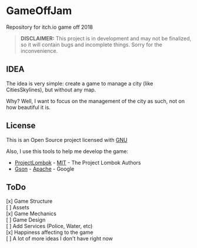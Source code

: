 # GameOffJam
Repository for itch.io game off 2018 

> **DISCLAIMER:** This project is in development and may not be finalized, so it will contain bugs and incomplete things. Sorry for the inconvenience.

## IDEA
The idea is very simple: create a game to manage a city (like CitiesSkylines), but without any map.

Why? Well, I want to focus on the management of the city as such, not on how beautiful it is.

## License
This is an Open Source project licensed with [GNU](/LICENSE.md)

Also, I use this tools to help me develop the game:

- [ProjectLombok](https://projectlombok.org/) - [MIT](https://github.com/rzwitserloot/lombok/blob/master/LICENSE) - The Project Lombok Authors
- [Gson](https://github.com/google/gson) - [Apache](https://github.com/google/gson/blob/master/LICENSE) - Google

## ToDo
[x] Game Structure<br>
[ ] Assets<br>
[x] Game Mechanics<br>
[ ] Game Design<br>
[ ] Add Services (Police, Water, etc)<br>
[x] Happiness affecting to the game<br>
[ ] A lot of more ideas I don't have right now
